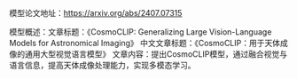 模型论文地址：https://arxiv.org/abs/2407.07315

模型概述：文章标题：《CosmoCLIP: Generalizing Large Vision-Language Models for Astronomical Imaging》
中文文章标题：《CosmoCLIP：用于天体成像的通用大型视觉语言模型》
文章内容：提出CosmoCLIP模型，通过融合视觉与语言信息，提高天体成像处理能力，实现多模态学习。
